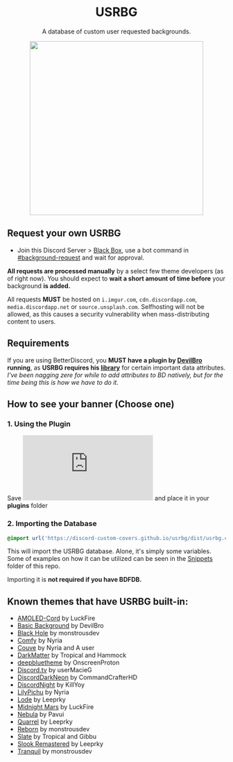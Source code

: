 <h1 align="center">USRBG</h1>
<p align="center">A database of custom user requested backgrounds.</p>

<p align="center"><img height="400" align="center" src="https://i.imgur.com/HaFW8J6.png"></p>

## Request your own USRBG
* Join this Discord Server > [Black Box](https://discord.gg/TeRQEPb), use a bot command in [#background-request](https://discord.com/channels/449175561529589761/645627516794699787/) and wait for approval.

**All requests are processed manually** by a select few theme developers (as of right now). You should expect to **wait a short amount of time before** your background **is added.**

All requests **MUST** be hosted on `i.imgur.com`, `cdn.discordapp.com`, `media.discordapp.net` or `source.unsplash.com`. Selfhosting will not be allowed, as this causes a security vulnerability when mass-distributing content to users.

## Requirements
If you are using BetterDiscord, you **MUST have a plugin by [DevilBro](https://betterdiscord.app/developer/DevilBro) running**, as **USRBG requires his [library](https://betterdiscord.app/plugin/BDFDB)** for certain important data attributes. *I've been nagging zere for while to add attributes to BD natively, but for the time being this is how we have to do it.*

## How to see your banner (Choose one)

### 1. Using the Plugin

Save ![this](https://raw.githubusercontent.com/Strencher/BetterDiscordStuff/master/UserBackgrounds/UserBackgrounds.plugin.js) and place it in your **plugins** folder

### 2. Importing the Database

```css
@import url('https://discord-custom-covers.github.io/usrbg/dist/usrbg.css');
```

This will import the USRBG database. Alone, it's simply some variables. Some of examples on how it can be utilized can be seen in the [Snippets](https://github.com/Discord-Custom-Covers/usrbg/tree/master/snippets) folder of this repo.

Importing it is **not required if you have BDFDB.**

## Known themes that have USRBG built-in:
* [AMOLED-Cord](https://betterdiscord.app/theme/AMOLED-Cord) by LuckFire
* [Basic Background](https://betterdiscord.app/theme/BasicBackground) by DevilBro
* [Black Hole](https://betterdiscord.app/theme/Black%20Hole) by monstrousdev
* [Comfy](https://betterdiscord.app/theme/Comfy) by Nyria
* [Couve](https://betterdiscord.app/theme/Couve) by Nyria and A user
* [DarkMatter](https://betterdiscord.app/theme/Dark%20Matter) by Tropical and Hammock
* [deepbluetheme](https://betterdiscord.app/theme/deepbluetheme) by OnscreenProton
* [Discord.tv](https://betterdiscord.app/theme/Discord.tv) by userMacieG
* [DiscordDarkNeon](https://betterdiscord.app/theme/Dark%20Neon) by CommandCrafterHD
* [DiscordNight](https://betterdiscord.app/theme/DiscordNight) by KillYoy
* [LilyPichu](https://betterdiscord.app/theme/LilyPichu) by Nyria
* [Lode](https://betterdiscord.app/theme/Lode) by Leeprky
* [Midnight Mars](https://betterdiscord.app/theme/Midnight%20Mars) by LuckFire
* [Nebula](https://github.com/Loremly/Nebula4) by Pavui
* [Quarrel](https://betterdiscord.app/theme/Quarrel) by Leeprky
* [Reborn](https://betterdiscord.app/theme/Reborn) by monstrousdev
* [Slate](https://betterdiscord.app/theme/Slate) by Tropical and Gibbu
* [Slook Remastered](https://betterdiscord.app/theme/Slook%20Remastered) by Leeprky
* [Tranquil](https://betterdiscord.app/theme/Tranquil) by monstrousdev
